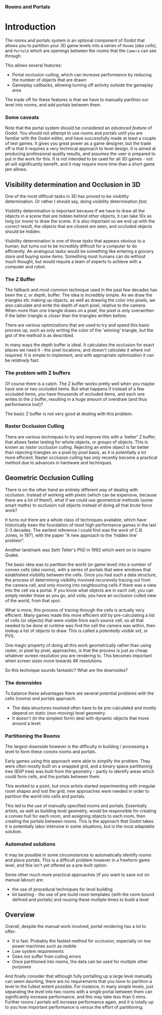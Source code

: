 ### Rooms and Portals
# Introduction
The rooms and portals system is an optional component of Godot that allows you to partition your 3D game levels into a series of `Room`s (_aka cells_), and `Portal`s which are openings between the rooms that the `Camera` can see through.

This allows several features:
* Portal occlusion culling, which can increase performance by reducing the number of objects that are drawn
* Gameplay callbacks, allowing turning off activity outside the gameplay area

The trade off for these features is that we have to manually partition our level into rooms, and add portals between them.

### Some caveats
Note that the portal system should be considered an _advanced feature_ of Godot. You should not attempt to use rooms and portals until you are familiar with the Godot editor, and have successfully made at least a couple of test games. It gives you great power as a game designer, but the trade off is that it requires a very technical approach to level design. It is aimed at producing professional quality results, and assumes the user is prepared to put in the work for this. It is not intended to be used for all 3D games - not all will significantly benefit, and it may require more time than a short game jam allows.

## Visibility determination and Occlusion in 3D
One of the most difficult tasks in 3D has proved to be visibility determination. Or rather I should say, doing visibility determination _fast_.

Visibility determination is important because if we have to draw all the objects in a scene that are hidden behind other objects, it can take 10x as long (or more) to draw the scene. It is also important so we end up with the _correct_ result, the objects that are closest are seen, and occluded objects should be hidden.

Visibility determination is one of those tasks that appears obvious to a human, but turns out to be incredibly difficult for a computer to do efficiently. An analogous tasks would be something like entering a grocery store and buying some items. Something most humans can do without much thought, but would require a team of experts to achieve with a computer and robot.

### The Z Buffer
The fallback and most common technique used in the past few decades has been the z, or depth, buffer. The idea is incredibly simple. As we draw the triangles etc making up objects, as well as drawing the color into pixels, we also calculate and write the depth of each pixel, relative to the camera. When more than one triangle draws on a pixel, the pixel is only overwritten if the latter triangle is _closer_ than the triangles written before.

There are various optimizations that are used to try and speed this basic process up, such as only writing the color of the 'winning' triangle, but the gist of the method is as described.

In many ways the depth buffer is ideal. It calculates the occlusion for exact places we need it - the pixel locations, and doesn't calculate it where not required. It is simple to implement, and with appropriate optimization it can be _relatively_ fast.

### The problem with Z buffers
Of course there is a catch. The Z buffer works pretty well when you maybe have one or two occluded items. But what happens if instead of a few occluded items, you have thousands of occluded items, and each one writes to the z buffer, resulting in a huge amount of overdraw (and thus performance lost)?

The basic Z buffer is not very good at dealing with this problem.

### Raster Occlusion Culling
There are various techniques to try and improve this with a 'better' Z buffer, that allows faster testing for whole objects, or groups of objects. This is known as _raster occlusion culling_. Rejecting an entire object is far better than rejecting triangles on a pixel by pixel basis, as it is potentially a lot more efficient. Raster occlusion culling has only recently become a practical method due to advances in hardware and techniques.

## Geometric Occlusion Culling
There is on the other hand an entirely different way of dealing with occlusion. Instead of working with pixels (which can be expensive, because there are a lot of them!), what if we could use geometrical methods (some smart maths) to occlusion cull objects instead of doing all that brute force work?

It turns out there are a whole class of techniques available, which have historically been the foundation of most high performance games in the last 2-3 decades. The earliest reference I could find was the work of C.B. Jones, in 1971, with the paper "A new approach to the 'hidden line' problem".

Another landmark was Seth Teller's PhD in 1992 which went on to inspire Quake.

The basic idea was to partition the world (or game level) into a number of convex cells (_aka rooms_), with a series of portals that were windows that established visibility between the cells. Once you had such a data structure, the process of determining visibility involved recursively tracing out from the camera cell, and only moving into neighbouring cells if there was a view into the cell via a portal. If you know what objects are in each cell, you can simply render these as you go, and voila, you have an occlusion culled view of the world, from that spot.

What is more, this process of tracing through the cells is actually very efficient. Many games made this more efficient still by pre-calculating a list of cells (or objects) that were visible from each source cell, so all that needed to be done at runtime was find the cell the camera was within, then lookup a list of objects to draw. This is called a _potentially visible set_, or PVS.

One magic property of doing all this work geometrically rather than using raster, or pixel by pixel, approaches, is that the process is just as cheap whatever screen resolution you are rendering to. This becomes important when screen sizes move towards 4K resolutions.

So this technique sounds fantastic? What are the downsides?

### The downsides
To balance these advantages there are several potential problems with the cells (rooms) and portals approach.
* The data structures involved often have to be pre-calculated and mostly depend on static (non-moving) level geometry.
* It doesn't (in the simplest form) deal with dynamic objects that move around a level.

### Partitioning the Rooms
The largest downside however is the difficulty in building / processing a level to form these convex rooms and portals.

Early games using this approach were able to simplify the problem. They were often mostly built on a snapped grid, and a binary space partitioning tree (BSP tree) was built from the geometry - partly to identify areas which could form cells, and the portals between them.

This worked to a point, but once artists started experimenting with irregular room shapes and lost the grid, new approaches were needed in order to partition the world into cells and portals.

This led to the use of manually specified rooms and portals. Essentially artists, as well as building level geometry, would be responsible for creating a convex hull for each room, and assigning objects to each room, then creating the portals between rooms. This is the approach that Godot takes. It is potentially labor intensive in some situations, but is the most adaptable solution.

### Automated solutions
It may be possible in some circumstances to automatically identify rooms and place portals. This is a difficult problem however in a freeform game level, and this isn't yet offered as a pre-built option.

Some other much more practical approaches (if you want to save out on manual labour) are:
* the use of procedural techniques for level building
* kit bashing - the use of pre-build room templates (with the room bound defined and portals) and reusing these multiple times to build a level

## Overview
Overall, despite the manual work involved, portal rendering has a lot to offer:
* It is fast. Probably the fastest method for occlusion, especially on low power machines such as mobile
* Low system requirements
* Does not suffer from culling errors
* Once partitioned into rooms, the data can be used for multiple other purposes

And finally consider that although fully portalling up a large level manually can seem daunting, there are no requirements that you *have* to partition a level to the fullest extent possible. For instance, in many simple levels, just separating the level into two rooms with a single portal between them can significantly increase performance, and this may take less than 5 mins. Further rooms / portals will increase performance again, and it is totally up to you how important performance is versus the effort of partitioning.
